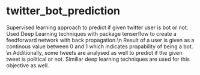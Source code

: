 # twitter_bot_prediction
Supervised learning approach to predict if given twitter user is bot or not.
Used Deep Learning techniques with package tenserflow to create a feedforward network with back propagation.\n
Result of a user is given as a continous value between 0 and 1 which indicates propability of being a bot. \n
Additionally, some tweets are analysed as well to predict if the given tweet is political or not. Similiar deep learning techniques
are used for this objective as well.

